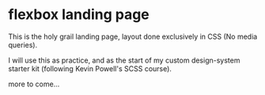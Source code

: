 # flexbox landing page

This is the holy grail landing page, layout done exclusively in CSS (No media queries).

I will use this as practice, and as the start of my custom design-system starter kit (following Kevin Powell's SCSS course).

more to come...